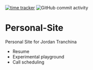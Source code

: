 [![time tracker](https://wakatime.com/badge/github/JordanTranchina/JordanTranchina.github.io.svg)](https://wakatime.com/badge/github/JordanTranchina/JordanTranchina.github.io)
![GitHub commit activity](https://img.shields.io/github/commit-activity/m/JordanTranchina/JordanTranchina.github.io?color=dark-green)

# Personal-Site

Personal Site for Jordan Tranchina

-   Resume
-   Experimental playground
-   Call scheduling
